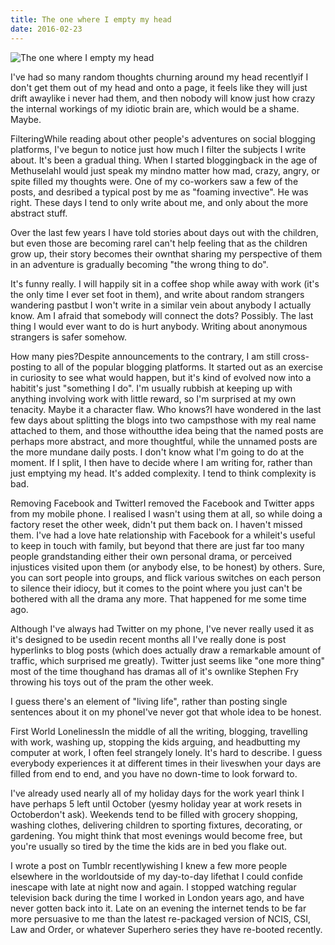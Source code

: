 ```yaml
---
title: The one where I empty my head
date: 2016-02-23
---
```


![The one where I empty my head](https://source.unsplash.com/di8ognBauG0/1600x900)

I've had so many random thoughts churning around my head recentlyif I don't get them out of my head and onto a page, it feels like they will just drift awaylike i never had them, and then nobody will know just how crazy the internal workings of my idiotic brain are, which would be a shame. Maybe.

FilteringWhile reading about other people's adventures on social blogging platforms, I've begun to notice just how much I filter the subjects I write about. It's been a gradual thing. When I started bloggingback in the age of MethuselahI would just speak my mindno matter how mad, crazy, angry, or spite filled my thoughts were. One of my co-workers saw a few of the posts, and desribed a typical post by me as "foaming invective". He was right. These days I tend to only write about me, and only about the more abstract stuff.

Over the last few years I have told stories about days out with the children, but even those are becoming rareI can't help feeling that as the children grow up, their story becomes their ownthat sharing my perspective of them in an adventure is gradually becoming "the wrong thing to do".

It's funny really. I will happily sit in a coffee shop while away with work (it's the only time I ever set foot in them), and write about random strangers wandering pastbut I won't write in a similar vein about anybody I actually know. Am I afraid that somebody will connect the dots? Possibly. The last thing I would ever want to do is hurt anybody. Writing about anonymous strangers is safer somehow.

How many pies?Despite announcements to the contrary, I am still cross-posting to all of the popular blogging platforms. It started out as an exercise in curiosity to see what would happen, but it's kind of evolved now into a habitit's just "something I do". I'm usually rubbish at keeping up with anything involving work with little reward, so I'm surprised at my own tenacity. Maybe it a character flaw. Who knows?I have wondered in the last few days about splitting the blogs into two campsthose with my real name attached to them, and those withoutthe idea being that the named posts are perhaps more abstract, and more thoughtful, while the unnamed posts are the more mundane daily posts. I don't know what I'm going to do at the moment. If I split, I then have to decide where I am writing for, rather than just emptying my head. It's added complexity. I tend to think complexity is bad.

Removing Facebook and TwitterI removed the Facebook and Twitter apps from my mobile phone. I realised I wasn't using them at all, so while doing a factory reset the other week, didn't put them back on. I haven't missed them. I've had a love hate relationship with Facebook for a whileit's useful to keep in touch with family, but beyond that there are just far too many people grandstanding either their own personal drama, or perceived injustices visited upon them (or anybody else, to be honest) by others. Sure, you can sort people into groups, and flick various switches on each person to silence their idiocy, but it comes to the point where you just can't be bothered with all the drama any more. That happened for me some time ago.

Although I've always had Twitter on my phone, I've never really used it as it's designed to be usedin recent months all I've really done is post hyperlinks to blog posts (which does actually draw a remarkable amount of traffic, which surprised me greatly). Twitter just seems like "one more thing" most of the time thoughand has dramas all of it's ownlike Stephen Fry throwing his toys out of the pram the other week.

I guess there's an element of "living life", rather than posting single sentences about it on my phoneI've never got that whole idea to be honest.

First World LonelinessIn the middle of all the writing, blogging, travelling with work, washing up, stopping the kids arguing, and headbutting my computer at work, I often feel strangely lonely. It's hard to describe. I guess everybody experiences it at different times in their liveswhen your days are filled from end to end, and you have no down-time to look forward to.

I've already used nearly all of my holiday days for the work yearI think I have perhaps 5 left until October (yesmy holiday year at work resets in Octoberdon't ask). Weekends tend to be filled with grocery shopping, washing clothes, delivering children to sporting fixtures, decorating, or gardening. You might think that most evenings would become free, but you're usually so tired by the time the kids are in bed you flake out.

I wrote a post on Tumblr recentlywishing I knew a few more people elsewhere in the worldoutside of my day-to-day lifethat I could confide inescape with late at night now and again. I stopped watching regular television back during the time I worked in London years ago, and have never gotten back into it. Late on an evening the internet tends to be far more persuasive to me than the latest re-packaged version of NCIS, CSI, Law and Order, or whatever Superhero series they have re-booted recently.